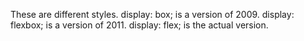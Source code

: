 These are different styles.
display: box; is a version of 2009.
display: flexbox; is a version of 2011.
display: flex; is the actual version.
